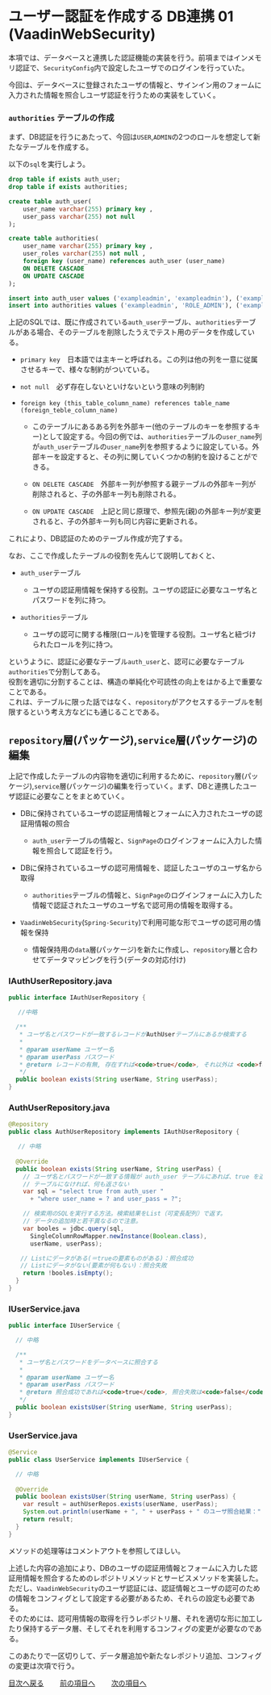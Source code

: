 # ユーザー認証を作成する DB連携 01 (VaadinWebSecurity)

本項では、データベースと連携した認証機能の実装を行う。前項まではインメモリ認証で、`SecurityConfig`内で設定したユーザでのログインを行っていた。<br>

今回は、データベースに登録されたユーザの情報と、サインイン用のフォームに入力された情報を照合しユーザ認証を行うための実装をしていく。

### `authorities` テーブルの作成

まず、DB認証を行うにあたって、今回は`USER`,`ADMIN`の2つのロールを想定して新たなテーブルを作成する。<br>

以下の`sql`を実行しよう。

```sql
drop table if exists auth_user;
drop table if exists authorities;

create table auth_user(
    user_name varchar(255) primary key ,
    user_pass varchar(255) not null
);

create table authorities(
    user_name varchar(255) primary key ,
    user_roles varchar(255) not null ,
    foreign key (user_name) references auth_user (user_name)
    ON DELETE CASCADE
    ON UPDATE CASCADE
);

insert into auth_user values ('exampleadmin', 'exampleadmin'), ('exampleuser', 'exampleuser');
insert into authorities values ('exampleadmin', 'ROLE_ADMIN'), ('exampleuser', 'ROLE_USER');
```

上記のSQLでは、既に作成されている`auth_user`テーブル、`authorities`テーブルがある場合、そのテーブルを削除したうえでテスト用のデータを作成している。
- `primary key`　日本語では主キーと呼ばれる。この列は他の列を一意に従属させるキーで、様々な制約がついている。

- `not null`　必ず存在しないといけないという意味の列制約

- `foreign key (this_table_column_name) references table_name (foreign_teble_column_name)`

  - このテーブルにあるある列を外部キー(他のテーブルのキーを参照するキー)として設定する。今回の例では、`authorities`テーブルの`user_name`列が`auth_user`テーブルの`user_name`列を参照するように設定している。外部キーを設定すると、その列に関していくつかの制約を設けることができる。

  - `ON DELETE CASCADE`　外部キー列が参照する親テーブルの外部キー列が削除されると、子の外部キー列も削除される。

  - `ON UPDATE CASCADE`　上記と同じ原理で、参照先(親)の外部キー列が変更されると、子の外部キー列も同じ内容に更新される。

これにより、DB認証のためのテーブル作成が完了する。<br>

なお、ここで作成したテーブルの役割を先んじて説明しておくと、

- `auth_user`テーブル

  - ユーザの認証用情報を保持する役割。ユーザの認証に必要なユーザ名とパスワードを列に持つ。

- `authorities`テーブル

  - ユーザの認可に関する権限(ロール)を管理する役割。ユーザ名と紐づけられたロールを列に持つ。

というように、認証に必要なテーブル`auth_user`と、認可に必要なテーブル`authorities`で分割してある。<br>
役割を適切に分割することは、構造の単純化や可読性の向上をはかる上で重要なことである。<br>
これは、テーブルに限った話ではなく、`repository`がアクセスするテーブルを制限するという考え方などにも通じることである。

## `repository`層(パッケージ),`service`層(パッケージ)の編集

上記で作成したテーブルの内容物を適切に利用するために、`repository`層(パッケージ),`service`層(パッケージ)の編集を行っていく。まず、DBと連携したユーザ認証に必要なことをまとめていく。

- DBに保持されているユーザの認証用情報とフォームに入力されたユーザの認証用情報の照合

  - `auth_user`テーブルの情報と、`SignPage`のログインフォームに入力した情報を照合して認証を行う。

- DBに保持されているユーザの認可用情報を、認証したユーザのユーザ名から取得

  - `authorities`テーブルの情報と、`SignPage`のログインフォームに入力した情報で認証されたユーザのユーザ名で認可用の情報を取得する。

- `VaadinWebSecurity`(`Spring-Security`)で利用可能な形でユーザの認可用の情報を保持

  - 情報保持用の`data`層(パッケージ)を新たに作成し、`repository`層と合わせてデータマッピングを行う(データの対応付け)


### IAuthUserRepository.java

```java
public interface IAuthUserRepository {

　 //中略

  /**
   * ユーザ名とパスワードが一致するレコードがAuthUserテーブルにあるか検索する
   *
   * @param userName ユーザー名
   * @param userPass パスワード
   * @return レコードの有無, 存在すれば<code>true</code>, それ以外は <code>false</code>
   */
  public boolean exists(String userName, String userPass);
}
```

### AuthUserRepository.java

```java
@Repository
public class AuthUserRepository implements IAuthUserRepository {

 　// 中略
 
  @Override
  public boolean exists(String userName, String userPass) {
    // ユーザ名とパスワードが一致する情報が auth_user テーブルにあれば、true を返す
    // テーブルになければ、何も返さない
    var sql = "select true from auth_user "
      + "where user_name = ? and user_pass = ?";

    // 検索用のSQLを実行する方法。検索結果をList（可変長配列）で返す。
    // データの追加時と若干異なるので注意。
    var booles = jdbc.query(sql,
      SingleColumnRowMapper.newInstance(Boolean.class),
      userName, userPass);

　　// Listにデータがある(＝trueの要素ものがある)：照合成功
　　// Listにデータがない(要素が何もない)：照合失敗
    return !booles.isEmpty();
  }
}
```

### IUserService.java

```java
public interface IUserService {

  // 中略

  /**
   * ユーザ名とパスワードをデータベースに照合する
   *
   * @param userName ユーザー名
   * @param userPass パスワード
   * @return 照合成功であれば<code>true</code>, 照合失敗は<code>false</code>
   */
  public boolean existsUser(String userName, String userPass);
}
```

### UserService.java

```java
@Service
public class UserService implements IUserService {

  // 中略
  
  @Override
  public boolean existsUser(String userName, String userPass) {
    var result = authUserRepos.exists(userName, userPass);
    System.out.println(userName + ", " + userPass + " のユーザ照合結果：" + result);
    return result;
  }
}
```

メソッドの処理等はコメントアウトを参照してほしい。<br>

上述した内容の追加により、DBのユーザの認証用情報とフォームに入力した認証用情報を照合するためのレポジトリメソッドとサービスメソッドを実装した。ただし、`VaadinWebSecurity`のユーザ認証には、認証情報とユーザの認可のための情報をコンフィグとして設定する必要があるため、それらの設定も必要である。<br>
そのためには、認可用情報の取得を行うレポジトリ層、それを適切な形に加工したり保持するデータ層、そしてそれを利用するコンフィグの変更が必要なのである。

このあたりで一区切りして、データ層追加や新たなレポジトリ追加、コンフィグの変更は次項で行う。

[目次へ戻る](../README.md)  &emsp;&emsp;[前の項目へ](./05.md) &emsp;&emsp;[次の項目へ](./07.md)

